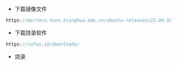 - 下载镜像文件  
```C
https://mirrors.tuna.tsinghua.edu.cn/ubuntu-releases/22.04.5/
```
- 下载烧录软件
```C
https://rufus.ie/downloads/
```
- 烧录
